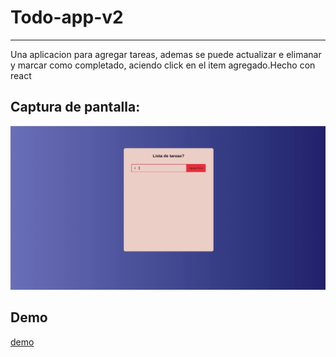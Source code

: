 <div aling= "center">

<h1>Todo-app-v2</h1>

</div>

---
Una aplicacion para agregar tareas, ademas se puede actualizar e elimanar y marcar como completado, aciendo click en el item agregado.Hecho con react
## Captura de pantalla:
![](./todoapp.gif)

## Demo

[demo](https://santy-ramirez.github.io/todo-app-v2)

